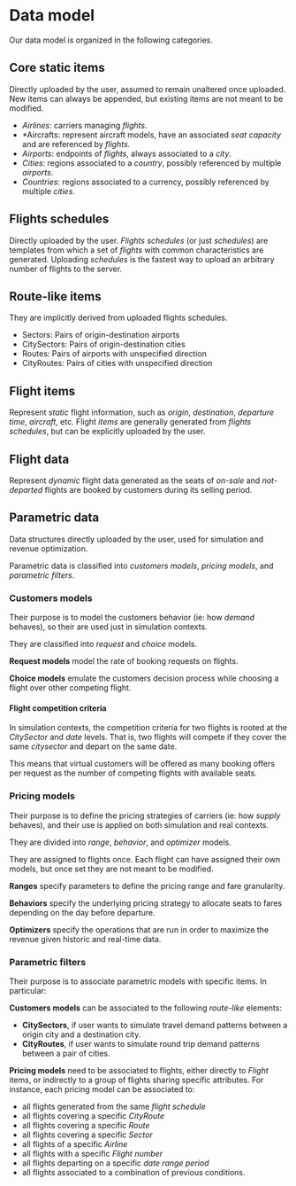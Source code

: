 # Data model

Our data model is organized in the following categories.

## Core static items

Directly uploaded by the user, assumed to remain unaltered once uploaded. New items can always be appended, but existing items are not meant to be modified.

* *Airlines*: carriers managing *flights*.
* *Aircrafts: represent aircraft models, have an associated *seat capacity* and are referenced by *flights*.
* *Airports*: endpoints of *flights*, always associated to a *city*.
* *Cities*: regions associated to a *country*, possibly referenced by multiple *airports*.
* *Countries*: regions associated to a currency, possibly referenced by multiple *cities*.

## Flights schedules

Directly uploaded by the user. *Flights schedules* (or just *schedules*) are templates from which a set of *flights* with common characteristics are generated. Uploading *schedules* is 
the fastest way to upload an arbitrary number of flights to the server.

## Route-like items

They are implicitly derived from uploaded flights schedules.

* Sectors: Pairs of origin-destination airports
* CitySectors: Pairs of origin-destination cities
* Routes: Pairs of airports with unspecified direction
* CityRoutes: Pairs of cities with unspecified direction

## Flight items

Represent *static* flight information, such as *origin*, *destination*, *departure time*, *aircraft*, etc. 
Flight *items* are generally generated from *flights schedules*, but can be explicitly uploaded by the user.

## Flight data

Represent *dynamic* flight data generated as the seats of *on-sale* and *not-departed* flights are booked by customers during its selling period.

## Parametric data

Data structures directly uploaded by the user, used for simulation and revenue optimization.

Parametric data is classified into *customers models*, *pricing models*, and *parametric filters*.

### Customers models

Their purpose is to model the customers behavior (ie: how *demand* behaves), so their are used just in simulation contexts.

They are classified into *request* and *choice* models.

**Request models** model the rate of booking requests on flights. 

**Choice models** emulate the customers decision process while choosing a flight over other competing flight.


#### Flight competition criteria

In simulation contexts, the competition criteria for two flights is rooted at the *CitySector* and *date* levels. That is, two 
flights will compete if they cover the same *citysector* and depart on the same date.

This means that virtual customers will be offered as many booking offers per request as the number of competing flights with available seats.

### Pricing models

Their purpose is to define the pricing strategies of carriers (ie: how *supply* behaves), and their use is applied on both simulation and real contexts.

They are divided into *range*, *behavior*, and *optimizer* models.

They are assigned to flights once. Each flight can have assigned their own models, but once set they are not meant to be modified.

**Ranges** specify parameters to define the pricing range and fare granularity.

**Behaviors** specify the underlying pricing strategy to allocate seats to fares depending on the day before departure.

**Optimizers** specify the operations that are run in order to maximize the revenue given historic and real-time data.

### Parametric filters

Their purpose is to associate parametric models with specific items. In particular:

**Customers models** can be associated to the following *route-like* elements:

* **CitySectors**, if user wants to simulate travel demand patterns between a origin city and a destination city.
* **CityRoutes**, if user wants to simulate round trip demand patterns between a pair of cities.

**Pricing models** need to be associated to flights, either directly to *Flight* items, or indirectly to a group of flights sharing specific attributes. 
For instance, each pricing model can be associated to:

* all flights generated from the same *flight schedule*
* all flights covering a specific *CityRoute* 
* all flights covering a specific *Route*
* all flights covering a specific *Sector*
* all flights of a specific *Airline*
* all flights with a specific *Flight number*
* all flights departing on a specific *date range period*
* all flights associated to a combination of previous conditions.
